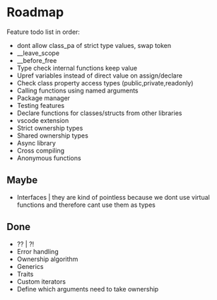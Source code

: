 
# Roadmap

Feature todo list in order:

- dont allow class_pa of strict type values, swap token
- __leave_scope
- __before_free
- Type check internal functions keep value
- Upref variables instead of direct value on assign/declare
- Check class property access types (public,private,readonly)
- Calling functions using named arguments
- Package manager
- Testing features
- Declare functions for classes/structs from other libraries
- vscode extension
- Strict ownership types
- Shared ownership types
- Async library
- Cross compiling
- Anonymous functions

## Maybe

- Interfaces | they are kind of pointless because we dont use virtual functions and therefore cant use them as types

## Done

- ?? | ?!
- Error handling
- Ownership algorithm
- Generics
- Traits
- Custom iterators
- Define which arguments need to take ownership
